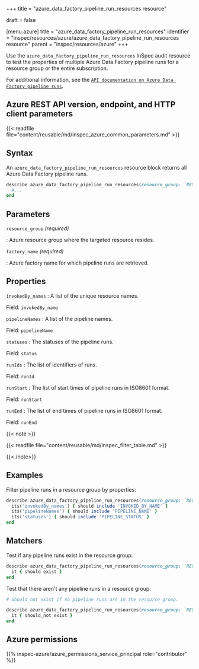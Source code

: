 +++
title = "azure_data_factory_pipeline_run_resources resource"

draft = false


[menu.azure]
title = "azure_data_factory_pipeline_run_resources"
identifier = "inspec/resources/azure/azure_data_factory_pipeline_run_resources resource"
parent = "inspec/resources/azure"
+++

Use the `azure_data_factory_pipeline_run_resources` InSpec audit resource to test the properties of multiple Azure Data Factory pipeline runs for a resource group or the entire subscription.

For additional information, see the [`API documentation on Azure Data Factory pipeline runs`](https://docs.microsoft.com/en-us/rest/api/datafactory/pipeline-runs/query-by-factory).

## Azure REST API version, endpoint, and HTTP client parameters

{{< readfile file="content/reusable/md/inspec_azure_common_parameters.md" >}}

## Syntax

An `azure_data_factory_pipeline_run_resources` resource block returns all Azure Data Factory pipeline runs.

```ruby
describe azure_data_factory_pipeline_run_resources(resource_group: `RESOURCE_GROUP`, factory_name: 'FACTORY_NAME') do
  #...
end
```

## Parameters

`resource_group` _(required)_

: Azure resource group where the targeted resource resides.

`factory_name` _(required)_

: Azure factory name for which pipeline runs are retrieved.

## Properties

`invokedBy_names`
: A list of the unique resource names.

  Field: `invokedBy_name`

`pipelineNames`
: A list of the pipeline names.

  Field: `pipelineName`

`statuses`
: The statuses of the pipeline runs.

  Field: `status`

`runIds`
: The list of identifiers of runs.

  Field: `runId`

`runStart`
: The list of start times of pipeline runs in ISO8601 format.

  Field: `runStart`

`runEnd`
: The list of end times of pipeline runs in ISO8601 format.

  Field: `runEnd`

{{< note >}}

{{< readfile file="content/reusable/md/inspec_filter_table.md" >}}

{{< /note>}}

## Examples

Filter pipeline runs in a resource group by properties:

```ruby
describe azure_data_factory_pipeline_run_resources(resource_group: `RESOURCE_GROUP`, factory_name: 'FACTORY_NAME') do
  its('invokedBy_names') { should include 'INVOKED_BY_NAME' }
  its('pipelineNames') { should include 'PIPELINE_NAME' }
  its('statuses') { should include 'PIPELINE_STATUS' }
end
```

## Matchers

Test if any pipeline runs exist in the resource group:

```ruby
describe azure_data_factory_pipeline_run_resources(resource_group: `RESOURCE_GROUP`, factory_name: 'FACTORY_NAME') do
  it { should exist }
end
```

Test that there aren't any pipeline runs in a resource group:

```ruby
# Should not exist if no pipeline runs are in the resource group.

describe azure_data_factory_pipeline_run_resources(resource_group: `RESOURCE_GROUP`, factory_name: 'FACTORY_NAME') do
  it { should_not exist }
end
```

## Azure permissions

{{% inspec-azure/azure_permissions_service_principal role="contributor" %}}
